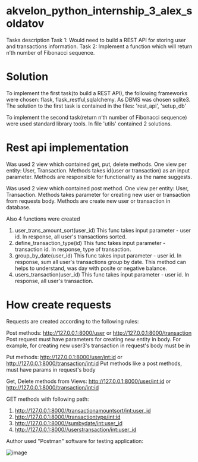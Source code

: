 # akvelon_python_internship_3_alex_soldatov
Tasks description
Task 1: Would need to build a REST API for storing user and transactions information. 
Task 2: Implement a function which will return n’th number of Fibonacci sequence.
# Solution
To implement the first task(to build a REST API), the following frameworks were chosen: flask, flask_restful,sqlalchemy. As DBMS was chosen sqlite3. The solution to the first task is contained in the files: 'rest_api', 'setup_db'

To implement the second task(return n’th number of Fibonacci sequence) were used standard library tools. In file 'utils' contained 2 solutions.

# Rest api implementation

Was used 2 view which contained get, put, delete methods. One view per entity: User, Transaction. Methods takes id(user or transaction) as an input parameter. Methods are responsible for functionality as the name suggests. 

Was used 2 view which contained post method. One view per entity: User, Transaction. Methods takes parameter for creating new user or transaction from requests body. Methods are create new user or transaction in database. 

Also 4 functions were created
1) user_trans_amount_sort(user_id)
This func takes input parameter - user id. In response, all user's transactions sorted.
2) define_transaction_type(id)
This func takes input parameter - transaction id. In response, type of transaction.
3) group_by_date(user_id)
This func takes input parameter - user id. In response, sum all user's transactions group by date. This method can helps to understand, was day with posite or negative balance.
4) users_transaction(user_id)
This func takes input parameter - user id. In response, all user's transaction.

# How create requests 

Requests are created according to the following rules:

Post methods: http://127.0.0.1:8000/user or http://127.0.0.1:8000/transaction
Post request must have parameters for creating new entity in body. For example, for creating new user3's transaction in request's body must be in

Put methods: http://127.0.0.1:8000/user/<int:id> or http://127.0.0.1:8000/transaction/<int:id>
Put methods like a post methods, must have params in request's body

Get, Delete methods from Views: http://127.0.0.1:8000/user/<int:id> or http://127.0.0.1:8000/transaction/<int:id>

GET methods with following path: 
1. http://127.0.0.1:8000//transactionamountsort/<int:user_id>
2. http://127.0.0.1:8000//transactiontype/<int:id>
3. http://127.0.0.1:8000//sumbydate/<int:user_id>
4. http://127.0.0.1:8000//userstransaction/<int:user_id>

Author used "Postman" software for testing application: 

![image](https://user-images.githubusercontent.com/52040568/121198324-b731ed80-c87a-11eb-910a-d63a2d5104fb.jpg)

